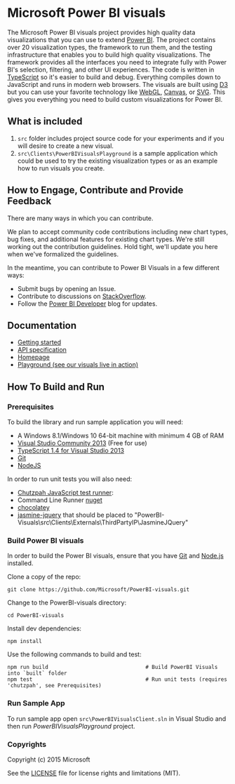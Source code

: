 # Microsoft Power BI visuals

The Microsoft Power BI visuals project provides high quality data visualizations that you can use to extend [Power BI](https://powerbi.microsoft.com/).  The project contains over 20 visualization types, the framework to run them, and the testing infrastructure that enables you to build high quality visualizations.  The framework provides all the interfaces you need to integrate fully with Power BI's selection, filtering, and other UI experiences.  The code is written in [TypeScript](http://www.typescriptlang.org/) so it's easier to build and debug. Everything compiles down to JavaScript and runs in modern web browsers.  The visuals are built using [D3](http://d3js.org/) but you can use your favorite technology like [WebGL](https://en.wikipedia.org/wiki/WebGL), [Canvas](https://en.wikipedia.org/wiki/Canvas_element), or [SVG](https://en.wikipedia.org/wiki/Scalable_Vector_Graphics). This gives you everything you need to build custom visualizations for Power BI.

## What is included

1. `src` folder includes project source code for your experiments and if you will desire to create a new visual.
2. `src\Clients\PowerBIVisualsPlayground` is a sample application which could be used to try the existing visualization types or as an example how to run visuals you create.

## How to Engage, Contribute and Provide Feedback

There are many ways in which you can contribute.  
 
We plan to accept community code contributions including new chart types, bug fixes, and additional features for existing chart types.  We're still working out the contribution guidelines. Hold tight, we'll update you here when we've formalized the guidelines.   
 
In the meantime, you can contribute to Power BI Visuals in a few different ways:
* Submit bugs by opening an Issue.
* Contribute to discussions on [StackOverflow](http://stackoverflow.com/questions/tagged/powerbi).
* Follow the [Power BI Developer](http://blogs.msdn.com/powerbidev) blog for updates.

## Documentation

*  [Getting started](https://github.com/Microsoft/PowerBI-visuals/wiki)
*  [API specification](http://microsoft.github.io/PowerBI-visuals/docs/interfaces/powerbi.ivisual.html)
*  [Homepage](https://powerbi.microsoft.com/)
*  [Playground (see our visuals live in action)](http://microsoft.github.io/PowerBI-visuals/playground/index.html)

## How To Build and Run

### Prerequisites

To build the library and run sample application you will need:

- A Windows 8.1/Windows 10 64-bit machine with minimum 4 GB of RAM
- [Visual Studio Community 2013](https://www.visualstudio.com/en-us/news/vs2013-community-vs.aspx) (Free for use)
- [TypeScript 1.4 for Visual Studio 2013](https://visualstudiogallery.msdn.microsoft.com/2d42d8dc-e085-45eb-a30b-3f7d50d55304)
- [Git](http://git-scm.com/book/en/v2/Getting-Started-Installing-Git)
- [NodeJS](https://nodejs.org/download/)

In order to run unit tests you will also need:
- [Chutzpah JavaScript test runner](https://github.com/mmanela/chutzpah):
 - Command Line Runner [nuget](https://www.nuget.org/packages/Chutzpah) 
 - [chocolatey](http://chocolatey.org/packages/chutzpah)
- [jasmine-jquery](https://raw.github.com/velesin/jasmine-jquery/master/lib/jasmine-jquery.js) that should be placed to "PowerBI-Visuals\src\Clients\Externals\ThirdPartyIP\JasmineJQuery\"


### Build Power BI visuals

In order to build the Power BI visuals, ensure that you have [Git](http://git-scm.com/downloads) and [Node.js](http://nodejs.org/) installed.

Clone a copy of the repo:

```
git clone https://github.com/Microsoft/PowerBI-visuals.git
```

Change to the PowerBI-visuals directory:

```
cd PowerBI-visuals
```

Install dev dependencies:

```
npm install
```

Use the following commands to build and test:
```
npm run build                               # Build PowerBI Visuals into `built` folder
npm test                                    # Run unit tests (requires 'chutzpah', see Prerequisites)
```

### Run Sample App

To run sample app open `src\PowerBIVisualsClient.sln` in Visual Studio and then run *PowerBIVisualsPlayground* project.

### Copyrights

Copyright (c) 2015 Microsoft

See the [LICENSE](/LICENSE) file for license rights and limitations (MIT).
